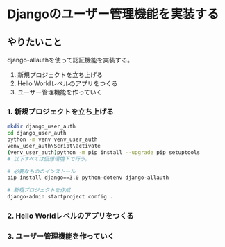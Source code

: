 # Djangoのユーザー管理機能を実装する

## やりたいこと

django-allauthを使って認証機能を実装する。

1. 新規プロジェクトを立ち上げる
2. Hello Worldレベルのアプリをつくる
3. ユーザー管理機能を作っていく

### 1. 新規プロジェクトを立ち上げる

```sh
mkdir django_user_auth
cd django_user_auth
python -m venv venv_user_auth
venv_user_auth\Script\activate
(venv_user_auth)python -m pip install --upgrade pip setuptools
# 以下すべては仮想環境下で行う。

# 必要なもののインストール
pip install django==3.0 python-dotenv django-allauth

# 新規プロジェクトを作成
django-admin startproject config .

```

### 2. Hello Worldレベルのアプリをつくる
### 3. ユーザー管理機能を作っていく